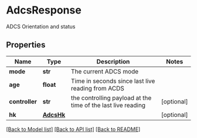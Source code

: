 # AdcsResponse

ADCS Orientation and status
## Properties
Name | Type | Description | Notes
------------ | ------------- | ------------- | -------------
**mode** | **str** | The current ADCS mode | 
**age** | **float** | Time in seconds since last live reading from ACDS | 
**controller** | **str** | the controlling payload at the time of the last live reading | [optional] 
**hk** | [**AdcsHk**](AdcsHk.md) |  | [optional] 

[[Back to Model list]](../README.md#documentation-for-models) [[Back to API list]](../README.md#documentation-for-api-endpoints) [[Back to README]](../README.md)


